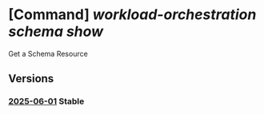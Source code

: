 # [Command] _workload-orchestration schema show_

Get a Schema Resource

## Versions

### [2025-06-01](/Resources/mgmt-plane/L3N1YnNjcmlwdGlvbnMve30vcmVzb3VyY2Vncm91cHMve30vcHJvdmlkZXJzL21pY3Jvc29mdC5lZGdlL3NjaGVtYXMve30=/2025-06-01.xml) **Stable**

<!-- mgmt-plane /subscriptions/{}/resourcegroups/{}/providers/microsoft.edge/schemas/{} 2025-06-01 -->

